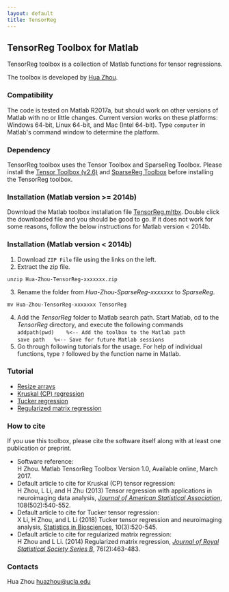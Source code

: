 ```yaml
---
layout: default
title: TensorReg
---
```


## TensorReg Toolbox for Matlab

TensorReg toolbox is a collection of Matlab functions for tensor regressions.

The toolbox is developed by [Hua Zhou](http://hua-zhou.github.io).  

### Compatibility

The code is tested on Matlab R2017a, but should work on other versions of Matlab with no or little changes. Current version works on these platforms: Windows 64-bit, Linux 64-bit, and Mac (Intel 64-bit). Type `computer` in Matlab's command window to determine the platform.

### Dependency

TensorReg toolbox uses the Tensor Toolbox and SparseReg Toolbox. Please install the [Tensor Toolbox (v2.6)](https://github.com/andrewssobral/tensor_toolbox) and [SparseReg Toolbox](http://hua-zhou.github.io/SparseReg/) before installing the TensorReg toolbox.

### Installation (Matlab version >= 2014b)

Download the Matlab toolbox installation file [TensorReg.mltbx](./TensorReg.mltbx). Double click the downloaded file and you should be good to go. If it does not work for some reasons, follow the below instructions for Matlab version < 2014b.


### Installation (Matlab version < 2014b)

1. Download `ZIP File` file using the links on the left.  
2. Extract the zip file.  
```
unzip Hua-Zhou-TensorReg-xxxxxxx.zip
```
3. Rename the folder from *Hua-Zhou-SparseReg-xxxxxxx* to *SparseReg*.  
```
mv Hua-Zhou-TensorReg-xxxxxxx TensorReg
```
4. Add the *TensorReg* folder to Matlab search path. Start Matlab, cd to the *TensorReg* directory, and execute the following commands  
`addpath(pwd)	 %<-- Add the toolbox to the Matlab path`  
`save path	 %<-- Save for future Matlab sessions`
5. Go through following tutorials for the usage. For help of individual functions, type `?` followed by the function name in Matlab.

### Tutorial

* [Resize arrays](./html/demo_resize.html)
* [Kruskal (CP) regression](./html/demo_kruskal.html)
* [Tucker regression](./html/demo_tucker.html)   
* [Regularized matrix regression](./html/demo_matrixreg.html)


### How to cite

If you use this toolbox, please cite the software itself along with at least one publication or preprint.

* Software reference:  
H Zhou. Matlab TensorReg Toolbox Version 1.0, Available online, March 2017.  
* Default article to cite for Kruskal (CP) tensor regression:    
H Zhou, L Li, and H Zhu (2013) Tensor regression with applications in neuroimaging data analysis, [_Journal of American Statistical Association_](http://www.tandfonline.com/doi/abs/10.1080/01621459.2013.776499#.UeW24mTXjbw), 108(502):540-552.  
* Default article to cite for Tucker tensor regression:    
X Li, H Zhou, and L Li (2018) Tucker tensor regression and neuroimaging analysis, [Statistics in Biosciences](https://doi.org/10.1007/s12561-018-9215-6), 10(3):520-545.    
* Default article to cite for regularized matrix regression:    
H Zhou and L Li. (2014) Regularized matrix regression, [_Journal of Royal Statistical Society Series B_](http://onlinelibrary.wiley.com/doi/10.1111/rssb.12031/abstract), 76(2):463-483.  

### Contacts

Hua Zhou <huazhou@ucla.edu>
